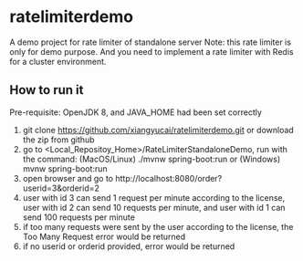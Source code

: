 # ratelimiterdemo
A demo project for rate limiter of standalone server
Note: this rate limiter is only for demo purpose. And you need to implement a rate limiter with Redis for a cluster environment. 

## How to run it
Pre-requisite: OpenJDK 8, and JAVA_HOME had been set correctly
1. git clone https://github.com/xiangyucai/ratelimiterdemo.git
   or download the zip from github
2. go to <Local_Repositoy_Home>/RateLimiterStandaloneDemo, run with the command:
   (MacOS/Linux) ./mvnw spring-boot:run or (Windows) mvnw spring-boot:run
3. open browser and go to http://localhost:8080/order?userid=3&orderid=2
4. user with id 3 can send 1 request per minute according to the license, user with id 2 can send 10 requests per minute, and user with id 1 can send 100 requests per minute
5. if too many requests were sent by the user according to the license, the Too Many Request error would be returned
6. if no userid or orderid provided, error would be returned
